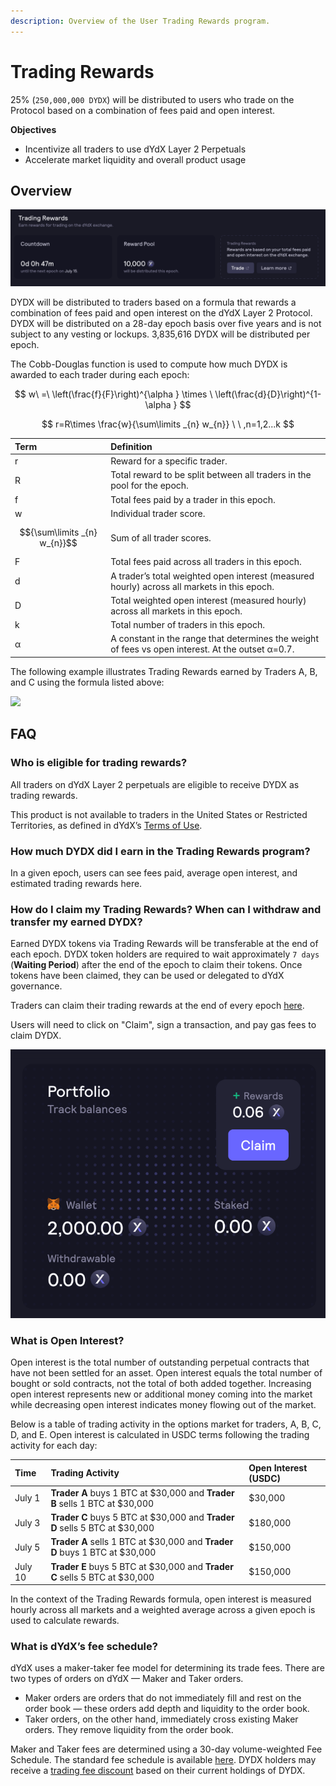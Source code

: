 ```yaml
---
description: Overview of the User Trading Rewards program.
---
```


# Trading Rewards

25% \(`250,000,000 DYDX`\) will be distributed to users who trade on the Protocol based on a combination of fees paid and open interest.

**Objectives**

* Incentivize all traders to use dYdX Layer 2 Perpetuals
* Accelerate market liquidity and overall product usage

## **Overview**

![](../.gitbook/assets/image%20%283%29.png)

DYDX will be distributed to traders based on a formula that rewards a combination of fees paid and open interest on the dYdX Layer 2 Protocol. DYDX will be distributed on a 28-day epoch basis over five years and is not subject to any vesting or lockups. 3,835,616 DYDX will be distributed per epoch.

The Cobb-Douglas function is used to compute how much DYDX is awarded to each trader during each epoch:

$$
w\ =\ \left(\frac{f}{F}\right)^{\alpha } \times \ \left(\frac{d}{D}\right)^{1-\alpha }
$$

$$
r=R\times \frac{w}{\sum\limits _{n} w_{n}} \ \ ,n=1,2...k
$$

| Term | Definition |
| :--- | :--- |
| r | Reward for a specific trader. |
| R | Total reward to be split between all traders in the pool for the epoch. |
| f | Total fees paid by a trader in this epoch. |
| w | Individual trader score. |
| $${\sum\limits _{n} w_{n}}$$ | Sum of all trader scores. |
| F | Total fees paid across all traders in this epoch. |
| d | A trader’s total weighted open interest \(measured hourly\) across all markets in this epoch. |
| D | Total weighted open interest \(measured hourly\) across all markets in this epoch. |
| k | Total number of traders in this epoch. |
| α | A constant in the range that determines the weight of fees vs open interest. At the outset α=0.7. |

The following example illustrates Trading Rewards earned by Traders A, B, and C using the formula listed above:

![](https://lh4.googleusercontent.com/LWYcMg6ImkQCV1aVsS2jVwjcFfTmBG4u7JZHrnf4l4MmHcxCZlu_af57UaSgHhr6TYi9thIyr8794SECk6_E8Vn4sR2QJFniUSbQGhIZZrkvTf0QRHmzzvt6awR9N8kxHhCooRp4)

## FAQ

### Who is eligible for trading rewards?

All traders on dYdX Layer 2 perpetuals are eligible to receive DYDX as trading rewards.

This product is not available to traders in the United States or Restricted Territories, as defined in dYdX’s [Terms of Use](https://dydx.exchange/terms).

### How much DYDX did I earn in the Trading Rewards program?

In a given epoch, users can see fees paid, average open interest, and estimated trading rewards here.

### How do I claim my Trading Rewards? When can I withdraw and transfer my earned DYDX?

Earned DYDX tokens via Trading Rewards will be transferable at the end of each epoch. DYDX token holders are required to wait approximately `7 days` \(**Waiting Period**\) after the end of the epoch to claim their tokens. Once tokens have been claimed, they can be used or delegated to dYdX governance.

Traders can claim their trading rewards at the end of every epoch [here](https://dydx.community/dashboard). 

Users will need to click on "Claim", sign a transaction, and pay gas fees to claim DYDX.

![](../.gitbook/assets/image%20%284%29.png)

### What is Open Interest?

Open interest is the total number of outstanding perpetual contracts that have not been settled for an asset. Open interest equals the total number of bought or sold contracts, not the total of both added together. Increasing open interest represents new or additional money coming into the market while decreasing open interest indicates money flowing out of the market.

Below is a table of trading activity in the options market for traders, A, B, C, D, and E. Open interest is calculated in USDC terms following the trading activity for each day:

| Time | Trading Activity | Open Interest \(USDC\) |
| :--- | :--- | :--- |
| July 1 | **Trader A** buys 1 BTC at $30,000 and **Trader B** sells 1 BTC at $30,000 | $30,000 |
| July 3 | **Trader C** buys 5 BTC at $30,000 and **Trader D** sells 5 BTC at $30,000 | $180,000 |
| July 5 | **Trader A** sells 1 BTC at $30,000 and **Trader D** buys 1 BTC at $30,000 | $150,000 |
| July 10 | **Trader E** buys 5 BTC at $30,000 and **Trader C** sells 5 BTC at $30,000 | $150,000 |

In the context of the Trading Rewards formula, open interest is measured hourly across all markets and a weighted average across a given epoch is used to calculate rewards.

### What is dYdX’s fee schedule?

dYdX uses a maker-taker fee model for determining its trade fees. There are two types of orders on dYdX — Maker and Taker orders.

* Maker orders are orders that do not immediately fill and rest on the order book — these orders add depth and liquidity to the order book. 
* Taker orders, on the other hand, immediately cross existing Maker orders. They remove liquidity from the order book.

Maker and Taker fees are determined using a 30-day volume-weighted Fee Schedule. The standard fee schedule is available [here](https://help.dydx.exchange/en/articles/4798040-perpetual-trade-fees). DYDX holders may receive a [trading fee discount](trading-rewards.md) based on their current holdings of DYDX.

